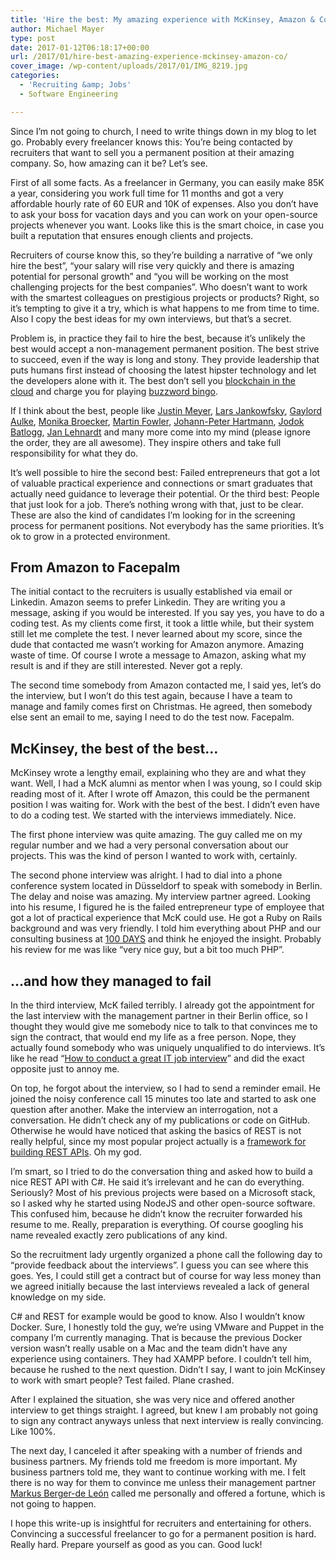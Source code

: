 ```yaml
---
title: 'Hire the best: My amazing experience with McKinsey, Amazon & Co'
author: Michael Mayer
type: post
date: 2017-01-12T06:18:17+00:00
url: /2017/01/hire-best-amazing-experience-mckinsey-amazon-co/
cover_image: /wp-content/uploads/2017/01/IMG_8219.jpg
categories:
  - 'Recruiting &amp; Jobs'
  - Software Engineering

---
```

Since I&#8217;m not going to church, I need to write things down in my blog to let go. Probably every freelancer knows this: You&#8217;re being contacted by recruiters that want to sell you a permanent position at their amazing company. So, how amazing can it be? Let&#8217;s see.

First of all some facts. As a freelancer in Germany, you can easily make 85K a year, considering you work full time for 11 months and got a very affordable hourly rate of 60 EUR and 10K of expenses. Also you don&#8217;t have to ask your boss for vacation days and you can work on your open-source projects whenever you want. Looks like this is the smart choice, in case you built a reputation that ensures enough clients and projects.

Recruiters of course know this, so they&#8217;re building a narrative of &#8220;we only hire the best&#8221;, &#8220;your salary will rise very quickly and there is amazing potential for personal growth&#8221; and &#8220;you will be working on the most challenging projects for the best companies&#8221;. Who doesn&#8217;t want to work with the smartest colleagues on prestigious projects or products? Right, so it&#8217;s tempting to give it a try, which is what happens to me from time to time. Also I copy the best ideas for my own interviews, but that&#8217;s a secret.

Problem is, in practice they fail to hire the best, because it&#8217;s unlikely the best would accept a non-management permanent position. The best strive to succeed, even if the way is long and stony. They provide leadership that puts humans first instead of choosing the latest hipster technology and let the developers alone with it. The best don&#8217;t sell you [blockchain in the cloud][1] and charge you for playing [buzzword bingo][2].

If I think about the best, people like [Justin Meyer][3], [Lars Jankowfsky][4], [Gaylord Aulke][5], [Monika Broecker][6], [Martin Fowler][7], [Johann-Peter Hartmann][8], [Jodok Batlogg][9], [Jan Lehnardt][10] and many more come into my mind (please ignore the order, they are all awesome). They inspire others and take full responsibility for what they do.

It&#8217;s well possible to hire the second best: Failed entrepreneurs that got a lot of valuable practical experience and connections or smart graduates that actually need guidance to leverage their potential. Or the third best: People that just look for a job. There&#8217;s nothing wrong with that, just to be clear. These are also the kind of candidates I&#8217;m looking for in the screening process for permanent positions. Not everybody has the same priorities. It&#8217;s ok to grow in a protected environment.

## From Amazon to Facepalm

The initial contact to the recruiters is usually established via email or Linkedin. Amazon seems to prefer Linkedin. They are writing you a message, asking if you would be interested. If you say yes, you have to do a coding test. As my clients come first, it took a little while, but their system still let me complete the test. I never learned about my score, since the dude that contacted me wasn&#8217;t working for Amazon anymore. Amazing waste of time. Of course I wrote a message to Amazon, asking what my result is and if they are still interested. Never got a reply.

The second time somebody from Amazon contacted me, I said yes, let&#8217;s do the interview, but I won&#8217;t do this test again, because I have a team to manage and family comes first on Christmas. He agreed, then somebody else sent an email to me, saying I need to do the test now. Facepalm.

## McKinsey, the best of the best&#8230;

McKinsey wrote a lengthy email, explaining who they are and what they want. Well, I had a McK alumni as mentor when I was young, so I could skip reading most of it. After I wrote off Amazon, this could be the permanent position I was waiting for. Work with the best of the best. I didn&#8217;t even have to do a coding test. We started with the interviews immediately. Nice.

The first phone interview was quite amazing. The guy called me on my regular number and we had a very personal conversation about our projects. This was the kind of person I wanted to work with, certainly.

The second phone interview was alright. I had to dial into a phone conference system located in Düsseldorf to speak with somebody in Berlin. The delay and noise was amazing. My interview partner agreed. Looking into his resume, I figured he is the failed entrepreneur type of employee that got a lot of practical experience that McK could use. He got a Ruby on Rails background and was very friendly. I told him everything about PHP and our consulting business at [100 DAYS][5] and think he enjoyed the insight. Probably his review for me was like &#8220;very nice guy, but a bit too much PHP&#8221;.

## &#8230;and how they managed to fail

In the third interview, McK failed terribly. I already got the appointment for the last interview with the management partner in their Berlin office, so I thought they would give me somebody nice to talk to that convinces me to sign the contract, that would end my life as a free person. Nope, they actually found somebody who was uniquely unqualified to do interviews. It&#8217;s like he read &#8220;[How to conduct a great IT job interview][11]&#8221; and did the exact opposite just to annoy me.

On top, he forgot about the interview, so I had to send a reminder email. He joined the noisy conference call 15 minutes too late and started to ask one question after another. Make the interview an interrogation, not a conversation. He didn&#8217;t check any of my publications or code on GitHub. Otherwise he would have noticed that asking the basics of REST is not really helpful, since my most popular project actually is a [framework for building REST APIs][12]. Oh my god.

I&#8217;m smart, so I tried to do the conversation thing and asked how to build a nice REST API with C#. He said it&#8217;s irrelevant and he can do everything. Seriously? Most of his previous projects were based on a Microsoft stack, so I asked why he started using NodeJS and other open-source software. This confused him, because he didn&#8217;t know the recruiter forwarded his resume to me. Really, preparation is everything. Of course googling his name revealed exactly zero publications of any kind.

So the recruitment lady urgently organized a phone call the following day to &#8220;provide feedback about the interviews&#8221;. I guess you can see where this goes. Yes, I could still get a contract but of course for way less money than we agreed initially because the last interviews revealed a lack of general knowledge on my side.

C# and REST for example would be good to know. Also I wouldn’t know Docker. Sure, I honestly told the guy, we&#8217;re using VMware and Puppet in the company I&#8217;m currently managing. That is because the previous Docker version wasn’t really usable on a Mac and the team didn’t have any experience using containers. They had XAMPP before. I couldn’t tell him, because he rushed to the next question. Didn’t I say, I want to join McKinsey to work with smart people? Test failed. Plane crashed.

After I explained the situation, she was very nice and offered another interview to get things straight. I agreed, but knew I am probably not going to sign any contract anyways unless that next interview is really convincing. Like 100%.

The next day, I canceled it after speaking with a number of friends and business partners. My friends told me freedom is more important. My business partners told me, they want to continue working with me. I felt there is no way for them to convince me unless their management partner [Markus Berger-de León][13] called me personally and offered a fortune, which is not going to happen.

I hope this write-up is insightful for recruiters and entertaining for others. Convincing a successful freelancer to go for a permanent position is hard. Really hard. Prepare yourself as good as you can. Good luck!

 [1]: https://azure.microsoft.com/de-de/solutions/blockchain/
 [2]: https://en.wikipedia.org/wiki/Buzzword_bingo
 [3]: https://www.bitovi.com/about
 [4]: http://www.nfq.com/meet-the-team/
 [5]: http://100days.de/
 [6]: http://centerforpersonalgrowth.typepad.com/blog/about-monika-broecker.html
 [7]: https://www.thoughtworks.com/de/profiles/martin-fowler
 [8]: https://mayflower.de/
 [9]: https://crate.io/
 [10]: http://jan.prima.de/
 [11]: https://lastzero.net/2015/10/how-to-conduct-a-great-it-job-interview/
 [12]: https://github.com/lastzero/symlex
 [13]: https://www.linkedin.com/in/bergerdeleon